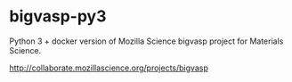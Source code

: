 bigvasp-py3
===========

Python 3 + docker version of Mozilla Science bigvasp project for Materials Science. 

http://collaborate.mozillascience.org/projects/bigvasp

